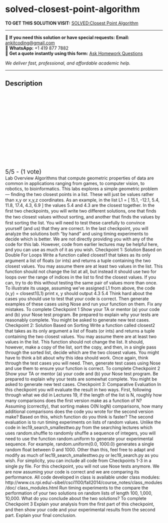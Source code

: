 # solved-closest-point-algorithm
**TO GET THIS SOLUTION VISIT:** [SOLVED:Closest Point Algorithm](https://www.ankitcodinghub.com/product/solvedclosest-point-algorithm/)


---

📩 **If you need this solution or have special requests:** **Email:** ankitcoding@gmail.com  
📱 **WhatsApp:** +1 419 877 7882  
📄 **Get a quote instantly using this form:** [Ask Homework Questions](https://www.ankitcodinghub.com/services/ask-homework-questions/)

*We deliver fast, professional, and affordable academic help.*

---

<h2>Description</h2>



<div class="kk-star-ratings kksr-auto kksr-align-center kksr-valign-top" data-payload="{&quot;align&quot;:&quot;center&quot;,&quot;id&quot;:&quot;2571&quot;,&quot;slug&quot;:&quot;default&quot;,&quot;valign&quot;:&quot;top&quot;,&quot;ignore&quot;:&quot;&quot;,&quot;reference&quot;:&quot;auto&quot;,&quot;class&quot;:&quot;&quot;,&quot;count&quot;:&quot;1&quot;,&quot;legendonly&quot;:&quot;&quot;,&quot;readonly&quot;:&quot;&quot;,&quot;score&quot;:&quot;5&quot;,&quot;starsonly&quot;:&quot;&quot;,&quot;best&quot;:&quot;5&quot;,&quot;gap&quot;:&quot;4&quot;,&quot;greet&quot;:&quot;Rate this product&quot;,&quot;legend&quot;:&quot;5\/5 - (1 vote)&quot;,&quot;size&quot;:&quot;24&quot;,&quot;title&quot;:&quot;SOLVED:Closest Point Algorithm&quot;,&quot;width&quot;:&quot;138&quot;,&quot;_legend&quot;:&quot;{score}\/{best} - ({count} {votes})&quot;,&quot;font_factor&quot;:&quot;1.25&quot;}">

<div class="kksr-stars">

<div class="kksr-stars-inactive">
            <div class="kksr-star" data-star="1" style="padding-right: 4px">


<div class="kksr-icon" style="width: 24px; height: 24px;"></div>
        </div>
            <div class="kksr-star" data-star="2" style="padding-right: 4px">


<div class="kksr-icon" style="width: 24px; height: 24px;"></div>
        </div>
            <div class="kksr-star" data-star="3" style="padding-right: 4px">


<div class="kksr-icon" style="width: 24px; height: 24px;"></div>
        </div>
            <div class="kksr-star" data-star="4" style="padding-right: 4px">


<div class="kksr-icon" style="width: 24px; height: 24px;"></div>
        </div>
            <div class="kksr-star" data-star="5" style="padding-right: 4px">


<div class="kksr-icon" style="width: 24px; height: 24px;"></div>
        </div>
    </div>

<div class="kksr-stars-active" style="width: 138px;">
            <div class="kksr-star" style="padding-right: 4px">


<div class="kksr-icon" style="width: 24px; height: 24px;"></div>
        </div>
            <div class="kksr-star" style="padding-right: 4px">


<div class="kksr-icon" style="width: 24px; height: 24px;"></div>
        </div>
            <div class="kksr-star" style="padding-right: 4px">


<div class="kksr-icon" style="width: 24px; height: 24px;"></div>
        </div>
            <div class="kksr-star" style="padding-right: 4px">


<div class="kksr-icon" style="width: 24px; height: 24px;"></div>
        </div>
            <div class="kksr-star" style="padding-right: 4px">


<div class="kksr-icon" style="width: 24px; height: 24px;"></div>
        </div>
    </div>
</div>


<div class="kksr-legend" style="font-size: 19.2px;">
            5/5 - (1 vote)    </div>
    </div>
Lab Overview Algorithms that compute geometric properties of data are common in applications ranging from games, to computer vision, to robotics, to bioinformatics. This labs explores a simple geometric problem — ﬁnding the two closest points in a list. These will just be values rather than x,y or x,y,z coordinates. As an example, in the list L1 = [ 15.1, -12.1, 5.4, 11.8, 17.4, 4.3, 6.9 ] the values 5.4 and 4.3 are the closest together. In the ﬁrst two checkpoints, you will write two diﬀerent solutions, one that ﬁnds the two closest values without sorting, and another that ﬁnds the values by ﬁrst sorting the list. You will need to test these carefully to convince yourself (and us) that they are correct. In the last checkpoint, you will analyze the solutions both “by hand” and using timing experiments to decide which is better. We are not directly providing you with any of the code for this lab. However, code from earlier lectures may be helpful here, and you can use as much of it as you wish. Checkpoint 1: Solution Based on Double For Loops Write a function called closest1 that takes as its only argument a list of ﬂoats (or ints) and returns a tuple containing the two closest values. You may assume there are at least two values in the list. This function should not change the list at all, but instead it should use two for loops over the range of indices in the list to ﬁnd the closest values. If you can, try to do this without testing the same pair of values more than once. To illustrate its usage, assuming we’ve assigned L1 from above, the code (x,y) = closest1(L1) print x, y should output 4.3 5.4 Think hard about the cases you should use to test that your code is correct. Then generate examples of these cases using Nose and run your function on them. Fix any mistakes. To complete Checkpoint 1 Show your TA or mentor (a) your code and (b) your Nose test program. Be prepared to explain why your tests are reasonably complete. You might be asked to generate new test cases. Checkpoint 2: Solution Based on Sorting Write a function called closest2 that takes as its only argument a list of ﬂoats (or ints) and returns a tuple containing the two closest values. You may assume there are at least two values in the list. This function should not change the list. It should, however, make a copy of the list, sort the copy, and then, in a single pass through the sorted list, decide which are the two closest values. You might have to think a bit about why this idea should work. Once again, think through the test cases you will need. Then, generate test cases using Nose and use them to ensure your function is correct. To complete Checkpoint 2 Show your TA or mentor (a) your code and (b) your Nose test program. Be prepared to explain why your tests are somewhat complete. You might be asked to generate new test cases. Checkpoint 3: Comparative Evaluation In this checkpoint you will evaluate the result in two ways. First, following through what we did in Lectures 19, if the length of the list is N, roughly how many comparisons does the ﬁrst version make as a function of N? Assuming (correctly), that sorting makes O(N logN) comparisons, how many additional comparisons does the code you wrote for the second version make? Based on this, which function do you think is faster? The second evaluation is to run timing experiments on lists of random values. Unlike the code in lec19_search_smallesttwo.py from the searching lectures which uses random.shuffle to randomly shuﬄe a sequence of integers, you will need to use the function random.uniform to generate your experimental sequence. For example, random.uniform(0.0, 1000.0) generates a single random ﬂoat between 0 and 1000. Other than this, feel free to adapt and modify as much of lec19_search_smallesttwo.py or lec19_search.py as you wish. For simplicity, you can include all code from Checkpoints 1-3 in a single py ﬁle. For this checkpoint, you will not use Nose tests anymore. We are now assuming your code is correct and we are comparing its performance. All code developed in class is available under class modules: http://www.cs.rpi.edu/~sibel/csci1100/fall2014/course_notes/class_modules/doc/ class_modules.html Run timing experiments to the compare the performation of your two solutions on random lists of length 100, 1,000, 10,000. What do you conclude about the two solutions? To complete Checkpoint 3 Explain your analysis from the ﬁrst part of this checkpoint, and then show your code and your experimental results from the second part. Explain your ﬁnal conclusion.
